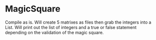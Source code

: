 # MagicSquare

Compile as is. Will create 5 matrixes as files then grab the integers into a List<integer>.
Will print out the list of integers and a true or false statement depending on the validation
of the magic square.
